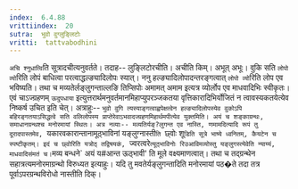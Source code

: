 ```yaml
---
index:  6.4.88
vrittiindex:  20
sutra:  भुवो वुग्लुङ्लिटोः
vritti:  tattvabodhini 
---
```


`अचि श्नुधात्वि`ति सूत्रादचीत्यनुवर्तते। तदाह-- लुङ्लिटोरचीति। अचीति किम्। अभूत् अभूः। वुकि सति `लोपो व्यो`रिति लोपं बाधित्वा परत्वाद्धल्ङ्यादिलोपः स्यात्। ननु हल्ङ्यादिलोपादन्तरङ्गत्वात् `लोपो व्यो`रिति लोप एव भविष्यति। तथा च मव्यतेर्लङ्लुगन्ताल्लङि तिप्सिपोः अमामत् अमाम इत्यत्र व्योर्लोप एव माधवादिभिः स्वीकृतः। एवं चाऽज्ग्रहणम् `ऊदुपधाया` इत्युत्तरार्थमनुवर्तमानमिहाप्युपरञ्जकतया वृत्तिकारादिभिर्योजितं न त्वावस्यकतयेत्येव निष्कर्ष उचित इति चेत्। अत्राहुः-- `भुवो वुगि त्यस्याङ्गत्वाह्वपेक्षत्वेन हल्ङ्यादिलोपस्येव वुकोऽपि बहिरङ्गतयाऽसिद्धत्वे सति वलिलोपस्य प्राप्तेरेवाऽभवादज्ग्रहणमिहार्थमपीत्येव युक्तमिति। अयं च शङ्काग्रन्थः, समाधानग्रन्थश्च मनोरमायां स्थितः। अत्र नव्याः-- मव्यतिर्यङ्?लुगन्त एव नास्ति, णमामदित्यादि रूपं तु दूरादपास्तमेव, `यकारवकारान्तानामूठ्भाविनां यङ्लुग्नास्ती`ति `छ्वोः शू`डिति सूत्रे भाष्ये ध्वनितम्, कैयटेन च स्पष्टीकृतम्। इदं च छ्वोरिति यत्रोठ् तद्विषयकं, `ज्वरत्वरे` त्यूठ्भाविनोः रिउआविमव्योस्तु यङ्लुगस्त्येवेति न्याय्यं, माधवादिसंमतं च। `मव्य बन्धने` अयं य#आन्त ऊठ्भावी' ति मूले वक्ष्यमाणत्वात्। तथा च तद्ग्रन्थेन सहात्रत्यमनोरमाग्रन्थो विरुध्यत इत्याहुः। यदि तु मवतेर्यङ्लुगन्तादिति मनोरमायां पठ�ते तदा तत्र पूर्वाऽपरग्रन्थविरोधो नास्तीति दिक्।

